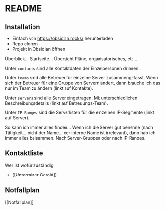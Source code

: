# README
## Installation
- Einfach von https://obsidian.rocks/ herunterladen
- Repo clonen
- Projekt in Obsidian öffnen


Überblick... Startseite...
Übersicht Pläne, organisatorisches, etc...

Unter `contacts` sind alle Kontaktdaten der Einzelpersonen drinnen.

Unter `teams` sind alle Betreuer für einzelne Server zusammengefasst. Wenn sich der Betreuer für eine Gruppe von Servern ändert, dann brauche ich das nur im Team zu ändern (linkt auf Kontakte).

Unter `servers` sind alle Server eingetragen. Mit unterschiedlichen Beschreibungsdetails (linkt auf Betreuungs-Team).

Unter `IP Ranges` sind die Serverlisten für die einzelnen IP-Segmente (linkt auf Server).

So kann ich immer alles finden... Wenn ich die Server gut benenne (nach Tätigkeit... nicht der Name... der interne Name ist irrelevant), dann hab ich immer alles beisammen. Nach Server-Gruppen oder nach IP-Ranges.
## Kontaktliste
Wer ist wofür zuständig
- [[Unterrainer Gerald]]
## Notfallplan
[[Notfallplan]]